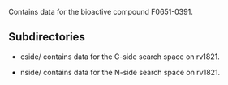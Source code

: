 Contains data for the bioactive compound F0651-0391.

## Subdirectories

- cside/ contains data for the C-side search space on rv1821.

- nside/ contains data for the N-side search space on rv1821.

